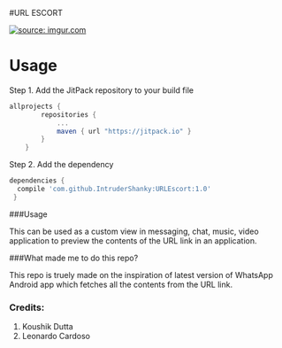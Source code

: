 #URL ESCORT

<a href="//imgur.com/RRh9qzz"><img src="http://imgur.com/RRh9qzz.gif" title="source: imgur.com" /></a>

# Usage
Step 1. Add the JitPack repository to your build file
```groovy
allprojects {
        repositories {
            ...
            maven { url "https://jitpack.io" }
        }
    }
```
Step 2. Add the dependency
```groovy
dependencies {
  compile 'com.github.IntruderShanky:URLEscort:1.0'
 }
 ```
###Usage

This can be used as a custom view in messaging, chat, music, video application to preview the contents of the URL link in an application.

###What made me to do this repo?

This repo is truely made on the inspiration of latest version of WhatsApp Android app which fetches all the contents from the URL link.

### Credits:
1. Koushik Dutta
2. Leonardo Cardoso
